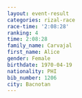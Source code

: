 ```yaml
---
layout: event-result 
categories: rizal-race 
race-time: '2:08:28'
ranking: 4
time: 2:08:28
family_name: Carvajal
first_name: Alice
gender: Female
birthdate: 1970-04-19
nationality: PHI
bib_number: 1206
city: Bacnotan
---
```

